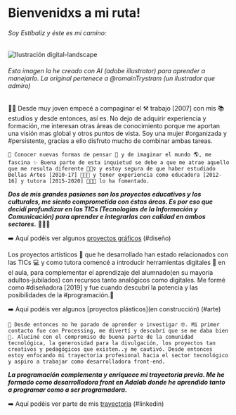 # Bienvenidxs a mi ruta!

###### Soy Estíbaliz y éste es mi camino:

![Ilustración digital-landscape](images/myRoute.png=250x250)

###### Esta imagen la he creado con AI (adobe illustrator) para aprender a manejarlo. La original pertenece a @romainTrystram (un ilustrador que admiro)

☝🏼 Desde muy joven empecé a compaginar el ⚒️ trabajo [2007] con mis 📚 estudios y desde entonces, así es. No dejo de adquirir experiencia y formación, me interesan otras áreas de conocimiento porque me aportan una visión mas global y otros puntos de vista. Soy una mujer #organizada y #persistente, gracias a ello disfruto mucho de combinar ambas tareas.

```
🤩 Conocer nuevas formas de pensar 💬 y de imaginar el mundo 🌎, me fascina ✨ Buena parte de esta inquietud se debe a que me atrae aquello que me resulta diferente 🤷🏽‍♀️ y estoy segura de que haber estudiado Bellas Artes [2010-17] 👩🏻‍🎨 y tener experiencia como educadora [2012-16] y tutora [2015-2020] 👩🏻‍🏫 lo ha fomentado.
```

**_Dos de mis grandes pasiones son los proyectos educativos y los culturales, me siento comprometida con éstas áreas. Es por eso que decidí profundizar en las TICs (Tecnologías de la Información y Comunicación) para aprender e integrarlas con calidad en ambos sectores._** 👩🏼‍💻

➡️ Aquí podéis ver algunos [proyectos gráficos](https://www.behance.net/estibalizbarato) (#diseño)

Los proyectos artísticos 🎨 que he desarrollado han estado relacionados con las TICs 💻 y como tutora comencé a introducir herramientas digitales 📱 en el aula, para complementar el aprendizaje del alumnado(en su mayoría adultos-jubilados) con recursos tanto analógicos como digitales. Me formé como #diseñadora [2019] y fue cuando descubrí la potencia y las posibilidades de la #programación.🤖

➡️ Aquí podéis ver algunos [proyectos plásticos](en construcción) (#arte)

```
🚀 Desde entonces no he parado de aprender e investigar 🤓. Mi primer contacto fue con Processing, me divertí y descubrí que se me daba bien 🥳. Aluciné con el compromiso de buena parte de la comunidad tecnológica, la generosidad para la divulgación, los proyectos tan creativos y pedagógicos que existen..y me cautivó. Desde entonces estoy enfocando mi trayectoria profesional hacia el sector tecnológico y aspiro a trabajar como desarrolladora front-end.
```

**_La programación complementa y enriquece mi trayectoria previa. Me he formado como desarrolladora front en Adalab donde he aprendido tanto a programar como a ser programadora._**

➡️ Aquí podéis ver parte de mis [trayectoria](https://www.linkedin.com/in/estibalizbarato/) (#linkedin)

